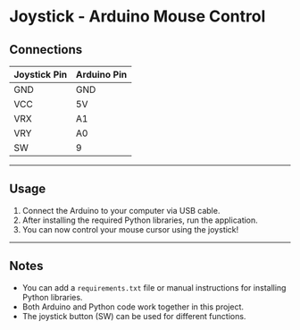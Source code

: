 # Joystick - Arduino Mouse Control

## Connections

| Joystick Pin | Arduino Pin |
|--------------|-------------|
| GND          | GND         |
| VCC          | 5V          |
| VRX          | A1          |
| VRY          | A0          |
| SW           | 9           |

---

## Usage

1. Connect the Arduino to your computer via USB cable.  
2. After installing the required Python libraries, run the application.  
3. You can now control your mouse cursor using the joystick!

---

## Notes

- You can add a `requirements.txt` file or manual instructions for installing Python libraries.  
- Both Arduino and Python code work together in this project.  
- The joystick button (SW) can be used for different functions.
